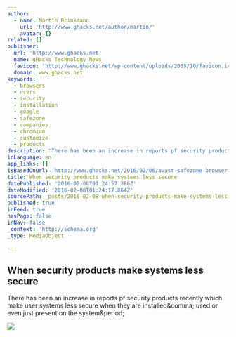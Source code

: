 ```yaml
---
author:
  - name: Martin Brinkmann
    url: 'http://www.ghacks.net/author/martin/'
    avatar: {}
related: []
publisher:
  url: 'http://www.ghacks.net'
  name: gHacks Technology News
  favicon: 'http://www.ghacks.net/wp-content/uploads/2005/10/favicon.ico'
  domain: www.ghacks.net
keywords:
  - browsers
  - users
  - security
  - installation
  - google
  - safezone
  - companies
  - chromium
  - customize
  - products
description: 'There has been an increase in reports pf security products recently which make user systems less secure when they are installed, used or even just present on the system.'
inLanguage: en
app_links: []
isBasedOnUrl: 'http://www.ghacks.net/2016/02/06/avast-safezone-browser-vulnerability-disclosed-by-google/'
title: When security products make systems less secure
datePublished: '2016-02-08T01:24:57.386Z'
dateModified: '2016-02-08T01:24:17.864Z'
sourcePath: _posts/2016-02-08-when-security-products-make-systems-less-secure.md
published: true
inFeed: true
hasPage: false
inNav: false
_context: 'http://schema.org'
_type: MediaObject

---
```

<article style=""><h1>When security products make systems less secure</h1><p>There has been an increase in reports pf security products recently which make user systems less secure when they are installed&amp;comma; used or even just present on the system&amp;period;</p><img src="http://cdn.ghacks.net/wp-content/uploads/2016/02/avastium-vulnerability.jpg" /></article>
